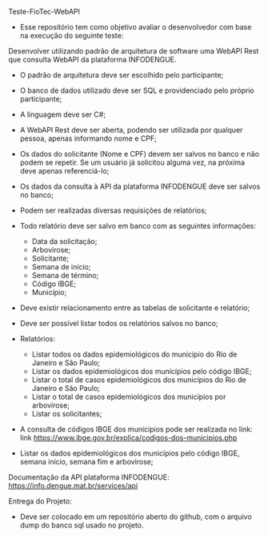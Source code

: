 Teste-FioTec-WebAPI

- Esse repositório tem como objetivo avaliar o desenvolvedor com base na execução do seguinte teste:

Desenvolver utilizando padrão de arquitetura de software uma WebAPI Rest que
consulta WebAPI da plataforma INFODENGUE.

- O padrão de arquitetura deve ser escolhido pelo participante;

- O banco de dados utilizado deve ser SQL e providenciado pelo próprio
participante;

- A linguagem deve ser C#;

- A WebAPI Rest deve ser aberta, podendo ser utilizada por qualquer pessoa,
apenas informando nome e CPF;

- Os dados do solicitante (Nome e CPF) devem ser salvos no banco e não podem
se repetir. Se um usuário já solicitou alguma vez, na próxima deve apenas
referenciá-lo;

- Os dados da consulta à API da plataforma INFODENGUE deve ser salvos no
banco;

- Podem ser realizadas diversas requisições de relatórios;

- Todo relatório deve ser salvo em banco com as seguintes informações:
    - Data da solicitação;
    - Arbovirose;
    - Solicitante;
    - Semana de início;
    - Semana de término;
    - Código IBGE;
    - Município;

- Deve existir relacionamento entre as tabelas de solicitante e relatório;

- Deve ser possível listar todos os relatórios salvos no banco;

- Relatórios:
    - Listar todos os dados epidemiológicos do município do Rio de Janeiro e
    São Paulo;
    - Listar os dados epidemiológicos dos municípios pelo código IBGE;
    - Listar o total de casos epidemiológicos dos municípios do Rio de Janeiro
    e São Paulo;
    - Listar o total de casos epidemiológicos dos municípios por arbovirose;
    - Listar os solicitantes;

- A consulta de códigos IBGE dos munícipios pode ser realizada no link: link
https://www.ibge.gov.br/explica/codigos-dos-municipios.php

- Listar os dados epidemiológicos dos municípios pelo código IBGE, semana
início, semana fim e arbovirose; 

Documentação da API plataforma INFODENGUE: 
https://info.dengue.mat.br/services/api

Entrega do Projeto:
- Deve ser colocado em um repositório aberto do github, com o arquivo dump do
banco sql usado no projeto. 

